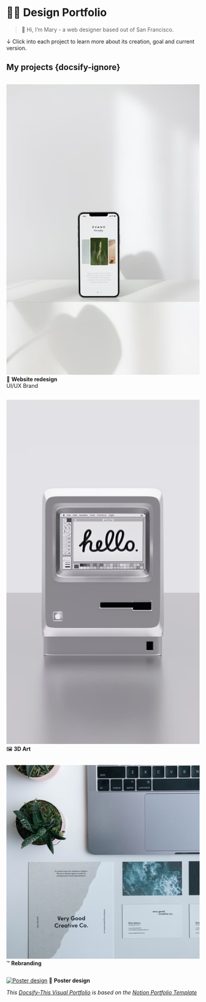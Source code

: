 # ☝🏼 **Design Portfolio**

> 👋 Hi, I’m Mary - a web designer based out of San Francisco.
> 

↓ Click into each project to learn more about its creation, goal and current version.

## **My projects** {docsify-ignore}

<div class="row">
<div class="column">

[![Website redesign](images/website-redesign.png ':class=banner-tall-image')](website-redesign.md)
🎨 **Website redesign**  
<span class='badge' style='--badge-bg-color: #daecda; --badge-text-color: #1c3728;'> UI/UX</span> <span class='badge' style='--badge-bg-color: #e7ddee; --badge-text-color: #412354;'> Brand</span> 

</div>

<div class="column-right">

[![3D Art](images/3d-art.png ':class=banner-tall-image')](3d-art.md)
🖼️ **3D Art**

</div>
</div>

<div class="row">
<div class="column">

[![Rebranding](images/rebranding.png ':class=banner-tall-image')](rebranding.md)
™️ **Rebranding**

</div>

<div class="column-right">

[![Poster design](images/poster-design.png ':class=banner-tall-image')](poster-design.md)
🛬 **Poster design**

</div>
</div>

<!-- This line and everything below it can be deleted -->

_This [Docsify-This Visual Portfolio](https://github.com/paulhibbitts/docsify-this-visual-portfolio) is based on the [Notion Portfolio Template](https://www.notion.so/templates/design-portfolio-notion)_

<div style='display: none'>

---

# Docsify-This Visual Portfolio Template

[![Docsify](https://img.shields.io/npm/v/docsify?label=docsify)](https://docsify.js.org/)
[![MIT license](https://img.shields.io/badge/License-MIT-blue.svg)](https://github.com/hibbitts-design/docsify-open-course-starter-kit/blob/main/LICENSE)
<a href="https://discord.gg/zT8eS8ZG">
    <img src="https://img.shields.io/badge/chat-on%20discord-7289DA.svg" alt="Docsify Discord Chat" />
</a>

> This is a visual portfolio template for use with [Docsify-This.net](https://docsify-this.net/#/) Includes example one column layout ([one-column.md](one-column.md)).

![ Docsify-This Visual Portfolio Template](https://raw.githubusercontent.com/paulhibbitts/github-repo-images/master/docsify-this-visual-portfolio.png)
_Figure 1. Docsify-This Visual Portfolio Template. Explore the resulting standalone web site generated by Docsify-This.net at [https://docsify-this.net/?basePath=https://raw.githubusercontent.com/paulhibbitts/docsify-this-visual-portfolio/main&homepage=README.md&sidebar=true&loadSidebar=_sidebar.md&loadFavicon=favicon.png&name=Design%20Portfolio](https://docsify-this.net/?basePath=https://raw.githubusercontent.com/paulhibbitts/docsify-this-visual-portfolio/main&homepage=README.md&sidebar=true&loadSidebar=_sidebar.md&loadFavicon=favicon.png&name=Design%20Portfolio)_

How to Use
---

1. Tap **Use this template** in this repository (upper-right green button) and then choose **Create a new repository**

2. Choose the name for your new repository to contain the files and then tap **Create repository**

3. View the **README.md** Markdown file in your newly created repository and copy it's URL

4. Go to https://docsify-this.net and paste the copied URL into the **Markdown File URL** field

5. Select the page options you want (e.g. Font) and tap the **View as Standalone Page** button to view your Markdown file as a web page for sharing or embedding

You can further customize the appearance of your web page by tapping on the **Show More Page Options »** link in the Docsify-This Web Page Builder.

Docsify-This Examples
---

[Docsify-This Visual Portfolio Template](https://github.com/paulhibbitts/docsify-this-visual-portfolio), displayed by Docsify-This as a:  
* [Standalone Site](https://docsify-this.net/?basePath=https://raw.githubusercontent.com/paulhibbitts/docsify-this-visual-portfolio/main&homepage=README.md&sidebar=true&loadSidebar=_sidebar.md&loadFavicon=favicon.png&name=Design%20Portfolio "Docsify-This Visual Portfolio")  
* [Standalone Site with automatic light/dark theme switching](https://docsify-this.net/?basePath=https://raw.githubusercontent.com/paulhibbitts/docsify-this-visual-portfolio/main&homepage=README.md&sidebar=true&loadSidebar=_sidebar.md&loadFavicon=favicon.png&name=Design%20Portfolio&dark-mode=true "Docsify-This Visual Portfolio")  
* [Standalone Site with larger font size](https://docsify-this.net/?basePath=https://raw.githubusercontent.com/paulhibbitts/docsify-this-visual-portfolio/main&homepage=README.md&sidebar=true&loadSidebar=_sidebar.md&loadSidebar=_sidebar.md&loadFavicon=favicon.png&name=Design%20Portfolio&font-size=1.25 "Docsify-This Visual Portfolio") 
* [Standalone Site with zoomable images](https://docsify-this.net/?basePath=https://raw.githubusercontent.com/paulhibbitts/docsify-this-visual-portfolio/main&homepage=README.md&sidebar=true&loadSidebar=_sidebar.md&loadFavicon=favicon.png&name=Design%20Portfolio&zoom-images=true "Docsify-This Visual Portfolio")
* [Standalone Site with pagination](https://docsify-this.net/?basePath=https://raw.githubusercontent.com/paulhibbitts/docsify-this-visual-portfolio/main&homepage=README.md&sidebar=true&loadSidebar=_sidebar.md&loadFavicon=favicon.png&name=Design%20Portfolio&pagination=true#/ "Docsify-This Visual Portfolio")  

</div>

